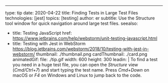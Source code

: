 ---
type: tip
date: 2020-04-22
title: Finding Tests in Large Test Files
technologies: [jest]
topics: [testing]
author: er
subtitle: Use the Structure tool window for quick navigation around large test files.
seealso:
- title: Testing JavaScript
  href: https://www.jetbrains.com/help/webstorm/unit-testing-javascript.html
- title: Testing with Jest in WebStorm
  https://blog.jetbrains.com/webstorm/2018/10/testing-with-jest-in-webstorm/
thumbnail: ./thumbnail.png
cardThumbnail: ./card.png
animatedGif:
  file: ./tip.gif
  width: 600
  height: 300
leadin: |
  To find a test you need in a huge test file, you can open the *Structure* view (*Cmd/Ctrl+7*) and start typing the test name. Press *Cmd+Down* on macOS or *F4* on Windows and Linux to jump back to the code.
